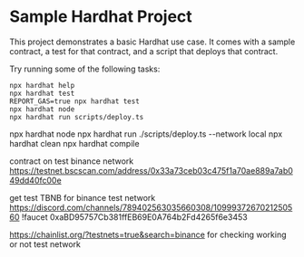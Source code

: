 # Sample Hardhat Project

This project demonstrates a basic Hardhat use case. It comes with a sample contract, a test for that contract, and a script that deploys that contract.

Try running some of the following tasks:

```shell
npx hardhat help
npx hardhat test
REPORT_GAS=true npx hardhat test
npx hardhat node
npx hardhat run scripts/deploy.ts
```

npx hardhat node
npx hardhat run ./scripts/deploy.ts --network local
npx hardhat clean
npx hardhat compile

contract on test binance network
https://testnet.bscscan.com/address/0x33a73ceb03c475f1a70ae889a7ab049dd40fc00e

get test TBNB for binance test network
https://discord.com/channels/789402563035660308/1099937267021250560
!faucet 0xaBD95757Cb381ffEB69E0A764b2Fd4265f6e3453

https://chainlist.org/?testnets=true&search=binance
for checking working or not test network

